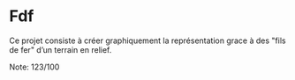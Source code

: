 # Fdf

Ce projet consiste à créer graphiquement la représentation grace à des "fils de fer" d’un terrain en relief.

Note: 123/100
